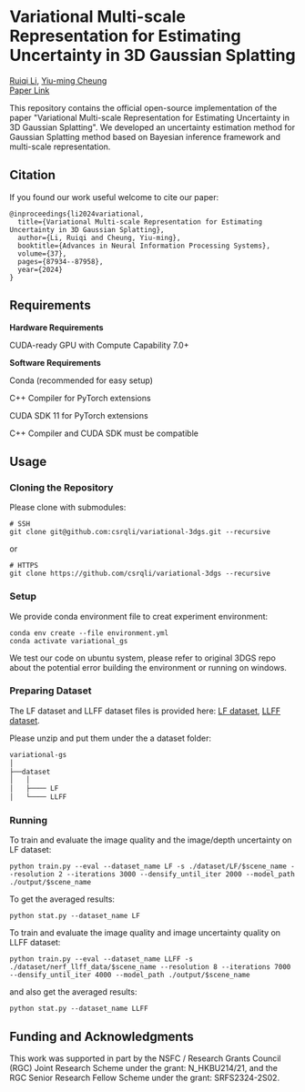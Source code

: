 # Variational Multi-scale Representation for Estimating Uncertainty in 3D Gaussian Splatting
[Ruiqi Li](https://www.comp.hkbu.edu.hk/~csrqli/), [Yiu-ming Cheung](https://www.comp.hkbu.edu.hk/~ymc/) <br>
[Paper Link](https://openreview.net/pdf?id=qpeAtfUWOQ) 

This repository contains the official open-source implementation of the paper "Variational Multi-scale Representation for Estimating Uncertainty in 3D Gaussian Splatting". We developed an uncertainty estimation method for Gaussian Splatting method based on Bayesian inference framework and multi-scale representation. 

## Citation
If you found our work useful welcome to cite our paper: 

```
@inproceedings{li2024variational,
  title={Variational Multi-scale Representation for Estimating Uncertainty in 3D Gaussian Splatting},
  author={Li, Ruiqi and Cheung, Yiu-ming},
  booktitle={Advances in Neural Information Processing Systems},
  volume={37},
  pages={87934--87958},
  year={2024}
}
```

## Requirements

**Hardware Requirements**

CUDA-ready GPU with Compute Capability 7.0+

**Software Requirements**

Conda (recommended for easy setup)

C++ Compiler for PyTorch extensions

CUDA SDK 11 for PyTorch extensions

C++ Compiler and CUDA SDK must be compatible

## Usage

### Cloning the Repository

Please clone with submodules: 
```shell
# SSH
git clone git@github.com:csrqli/variational-3dgs.git --recursive
```
or
```shell
# HTTPS
git clone https://github.com/csrqli/variational-3dgs --recursive
```

### Setup

We provide conda environment file to creat experiment environment: 
```shell
conda env create --file environment.yml
conda activate variational_gs
```
We test our code on ubuntu system, please refer to original 3DGS repo about the potential error building the environment or running on windows. 

### Preparing Dataset

The LF dataset and LLFF dataset files is provided here: [LF dataset](https://drive.google.com/file/d/1RrfrMN5wSaishYJu5vYiTy6gUPZfLaDM/view?usp=sharing), [LLFF dataset](https://drive.google.com/file/d/1kDclWpEpUPm9Nw0tGoQTLWz3L4g5Hu2L/view?usp=sharing). 

Please unzip and put them under the a dataset folder: 

```bash
variational-gs
│
├──dataset
│   │  
│   ├──── LF
│   └──── LLFF
```

### Running

To train and evaluate the image quality and the image/depth uncertainty on LF dataset: 

```shell
python train.py --eval --dataset_name LF -s ./dataset/LF/$scene_name --resolution 2 --iterations 3000 --densify_until_iter 2000 --model_path ./output/$scene_name
```

To get the averaged results: 
```
python stat.py --dataset_name LF
```

To train and evaluate the image quality and image uncertainty quality on LLFF dataset: 

```shell
python train.py --eval --dataset_name LLFF -s ./dataset/nerf_llff_data/$scene_name --resolution 8 --iterations 7000 --densify_until_iter 4000 --model_path ./output/$scene_name
```

and also get the averaged results: 
```
python stat.py --dataset_name LLFF
```

## Funding and Acknowledgments

This work was supported in part by the NSFC / Research Grants Council (RGC) Joint Research Scheme under the grant: N\_HKBU214/21, and the RGC Senior Research Fellow Scheme under the grant: SRFS2324-2S02. 

